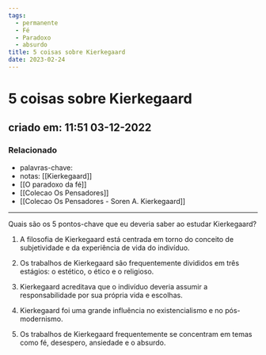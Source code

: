 ```yaml
---
tags:
  - permanente
  - Fé
  - Paradoxo
  - absurdo
title: 5 coisas sobre Kierkegaard
date: 2023-02-24
---
```

# 5 coisas sobre Kierkegaard
## criado em: 11:51 03-12-2022

### Relacionado
- palavras-chave:
- notas: [[Kierkegaard]]
- [[O paradoxo da fé]]
- [[Colecao Os Pensadores]]
- [[Colecao Os Pensadores - Soren A. Kierkegaard]]
---
Quais são os 5 pontos-chave que eu deveria saber ao estudar Kierkegaard?

1. A filosofia de Kierkegaard está centrada em torno do conceito de subjetividade e da experiência de vida do indivíduo.

2. Os trabalhos de Kierkegaard são frequentemente divididos em três estágios: o estético, o ético e o religioso.

3. Kierkegaard acreditava que o indivíduo deveria assumir a responsabilidade por sua própria vida e escolhas.

4. Kierkegaard foi uma grande influência no existencialismo e no pós-modernismo.

5. Os trabalhos de Kierkegaard frequentemente se concentram em temas como fé, desespero, ansiedade e o absurdo.